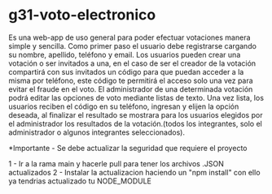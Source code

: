 # g31-voto-electronico



Es una web-app de uso general para poder efectuar votaciones manera simple y sencilla. Como primer paso el usuario debe registrarse cargando su nombre, apellido, teléfono y email. Los usuarios pueden crear una votación o ser invitados a una, en el caso de ser el creador de la votación compartirá con sus invitados un código para que puedan acceder a la misma por teléfono, este código te permitirá el acceso solo una vez para evitar el fraude en el voto. El administrador de una determinada votación podrá editar las opciones de voto mediante listas de texto. Una vez lista, los usuarios reciben el código en su teléfono, ingresan y elijen la opción deseada, al finalizar el resultado se mostrara para los usuarios elegidos por el administrador los resultados de la votación.(todos los integrantes, solo el administrador o algunos integrantes seleccionados).

*Importante - Se debe actualizar la seguridad que requiere el proyecto

1 - Ir a la rama main y hacerle pull para tener los archivos .JSON actualizados
2 - Instalar la actualizacion haciendo un "npm install" con ello ya tendrias actualizado tu NODE_MODULE
